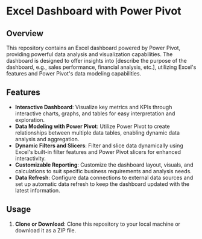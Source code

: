 # Excel Dashboard with Power Pivot

## Overview

This repository contains an Excel dashboard powered by Power Pivot, providing powerful data analysis and visualization capabilities. The dashboard is designed to offer insights into [describe the purpose of the dashboard, e.g., sales performance, financial analysis, etc.], utilizing Excel's features and Power Pivot's data modeling capabilities.

## Features

- **Interactive Dashboard**: Visualize key metrics and KPIs through interactive charts, graphs, and tables for easy interpretation and exploration.
- **Data Modeling with Power Pivot**: Utilize Power Pivot to create relationships between multiple data tables, enabling dynamic data analysis and aggregation.
- **Dynamic Filters and Slicers**: Filter and slice data dynamically using Excel's built-in filter features and Power Pivot slicers for enhanced interactivity.
- **Customizable Reporting**: Customize the dashboard layout, visuals, and calculations to suit specific business requirements and analysis needs.
- **Data Refresh**: Configure data connections to external data sources and set up automatic data refresh to keep the dashboard updated with the latest information.

## Usage

1. **Clone or Download**: Clone this repository to your local machine or download it as a ZIP file.
